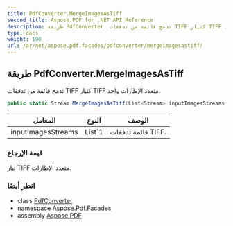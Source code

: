 ```yaml
---
title: PdfConverter.MergeImagesAsTiff
second_title: Aspose.PDF for .NET API Reference
description: طريقة PdfConverter. تدمج قائمة من تدفقات TIFF كتيار TIFF متعدد الإطارات واحد
type: docs
weight: 190
url: /ar/net/aspose.pdf.facades/pdfconverter/mergeimagesastiff/
---
```

## طريقة PdfConverter.MergeImagesAsTiff

تدمج قائمة من تدفقات TIFF كتيار TIFF متعدد الإطارات واحد.

```csharp
public static Stream MergeImagesAsTiff(List<Stream> inputImagesStreams)
```

| المعامل | النوع | الوصف |
| --- | --- | --- |
| inputImagesStreams | List`1 | قائمة تدفقات TIFF. |

### قيمة الإرجاع

تيار TIFF متعدد الإطارات.

### انظر أيضًا

* class [PdfConverter](../)
* namespace [Aspose.Pdf.Facades](../../../aspose.pdf.facades/)
* assembly [Aspose.PDF](../../../)